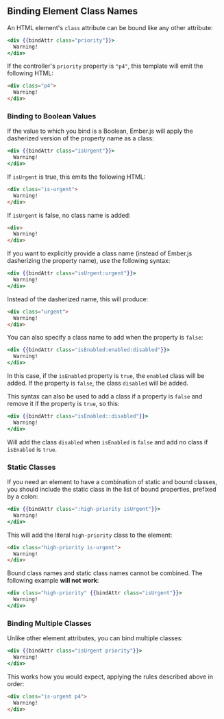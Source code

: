 ## Binding Element Class Names

An HTML element's `class` attribute can be bound like any other
attribute:

```handlebars
<div {{bindAttr class="priority"}}>
  Warning!
</div>
```

If the controller's `priority` property is `"p4"`, this template will emit the following HTML:

```html
<div class="p4">
  Warning!
</div>
```

### Binding to Boolean Values

If the value to which you bind is a Boolean, Ember.js will apply the
dasherized version of the property name as a class:

```handlebars
<div {{bindAttr class="isUrgent"}}>
  Warning!
</div>
```

If `isUrgent` is true, this emits the following HTML:

```html
<div class="is-urgent">
  Warning!
</div>
```

If `isUrgent` is false, no class name is added:

```html
<div>
  Warning!
</div>
```

If you want to explicitly provide a class name (instead of Ember.js
dasherizing the property name), use the following syntax:

```handlebars
<div {{bindAttr class="isUrgent:urgent"}}>
  Warning!
</div>
```

Instead of the dasherized name, this will produce:

```html
<div class="urgent">
  Warning!
</div>
```

You can also specify a class name to add when the property is `false`:

```handlebars
<div {{bindAttr class="isEnabled:enabled:disabled"}}>
  Warning!
</div>
```

In this case, if the `isEnabled` property is `true`, the `enabled`
class will be added. If the property is `false`, the class `disabled`
will be added.

This syntax can also be used to add a class if a property is `false`
and remove it if the property is `true`, so this:

```handlebars
<div {{bindAttr class="isEnabled::disabled"}}>
  Warning!
</div>
```

Will add the class `disabled` when `isEnabled` is `false` and add no
class if `isEnabled` is `true`.

### Static Classes

If you need an element to have a combination of static and bound
classes, you should include the static class in the list of bound
properties, prefixed by a colon:

```handlebars
<div {{bindAttr class=":high-priority isUrgent"}}>
  Warning!
</div>
```

This will add the literal `high-priority` class to the element:

```html
<div class="high-priority is-urgent">
  Warning!
</div>
```

Bound class names and static class names cannot be combined. The
following example **will not work**:

```handlebars
<div class="high-priority" {{bindAttr class="isUrgent"}}>
  Warning!
</div>
```

### Binding Multiple Classes

Unlike other element attributes, you can bind multiple classes:

```handlebars
<div {{bindAttr class="isUrgent priority"}}>
  Warning!
</div>
```

This works how you would expect, applying the rules described above in
order:

```html
<div class="is-urgent p4">
  Warning!
</div>
```

